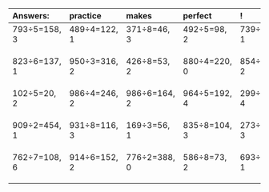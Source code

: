 | Answers: | practice | makes | perfect | ! |
| :--- | :--- | :--- | :--- | :--- |
| 793÷5=158, 3 | 489÷4=122, 1 | 371÷8=46, 3 | 492÷5=98, 2 | 739÷6=123, 1 | 
|   |   |   |   |   | 
|   |   |   |   |   | 
|   |   |   |   |   | 
| 823÷6=137, 1 | 950÷3=316, 2 | 426÷8=53, 2 | 880÷4=220, 0 | 854÷3=284, 2 | 
|   |   |   |   |   | 
|   |   |   |   |   | 
|   |   |   |   |   | 
| 102÷5=20, 2 | 986÷4=246, 2 | 986÷6=164, 2 | 964÷5=192, 4 | 299÷5=59, 4 | 
|   |   |   |   |   | 
|   |   |   |   |   | 
|   |   |   |   |   | 
| 909÷2=454, 1 | 931÷8=116, 3 | 169÷3=56, 1 | 835÷8=104, 3 | 273÷9=30, 3 | 
|   |   |   |   |   | 
|   |   |   |   |   | 
|   |   |   |   |   | 
| 762÷7=108, 6 | 914÷6=152, 2 | 776÷2=388, 0 | 586÷8=73, 2 | 693÷2=346, 1 | 
|   |   |   |   |   | 
|   |   |   |   |   | 
|   |   |   |   |   | 
